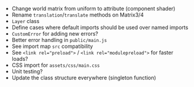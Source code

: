 - Change world matrix from uniform to attribute (component shader)
- Rename `translation`/`translate` methods on Matrix3/4
- `Layer` class
- Define cases where default imports should be used over named imports
- `CustomError` for adding new errors?
- Better error handling in `public/main.js`
- See import map `src` compatibility
- See `<link rel="preload">` / `<link rel="modulepreload">` for faster loads?
- CSS import for `assets/css/main.css`
- Unit testing?
- Update the class structure everywhere (singleton function)